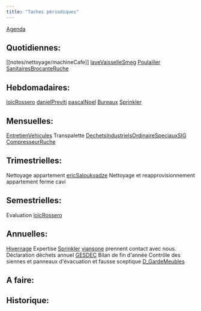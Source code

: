 ```yaml
---
title: "Taches périodiques"
---
```


[Agenda](notes/AgendaMaJournee.md) 
## Quotidiennes:
[[notes/nettoyage/machineCafe]]
[laveVaisselleSmeg](notes/equipements/laveVaisselleSmeg.md)
[Poulailler](notes/zones/Poulailler.md)
[SanitairesBrocanteRuche](notes/nettoyage/SanitairesBrocanteRuche.md)
## Hebdomadaires:
[loïcRossero](notes/utilisateurs/beneficiaires/loïcRossero.md)
[danielPreviti](notes/utilisateurs/beneficiaires/danielPreviti.md)
[pascalNoel](notes/utilisateurs/beneficiaires/pascalNoel.md)
[Bureaux](notes/nettoyage/Bureaux.md)
[Sprinkler](notes/equipements/Sprinkler.md)
## Mensuelles:
[EntretienVehicules](notes/departements/D_EntretienVehicules.md)
Transpalette
[DechetsIndustrielsOrdinaireSpeciauxSIG](notes/gestionDechets/DechetsIndustrielsOrdinaireSpeciauxSIG.md)
[CompresseurRuche](notes/equipements/consommables/C_CompresseurRuche.md)
## Trimestrielles:
Nettoyage appartement [ericSaloukvadze](notes/utilisateurs/beneficiaires/ericSaloukvadze.md)
Nettoyage et reapprovisionnement appartement ferme cavi
## Semestrielles:
Evaluation [loïcRossero](notes/utilisateurs/beneficiaires/loïcRossero.md)
## Annuelles:
[Hivernage](notes/intendance/hivernagePlomberie.md)
Expertise [Sprinkler](notes/equipements/Sprinkler.md) [viansone](notes/utilisateurs/fournisseurs/viansone.md) prennent contact avec nous.
Déclaration déchets annuel [GESDEC](notes/utilisateurs/fournisseurs/GESDEC.md)
Bilan de fin d'année
Contrôle des siennes et panneaux d'évacuation et fausse sceptique [D_GardeMeubles](notes/departements/D_GardeMeubles.md)
## A faire: 

## Historique: